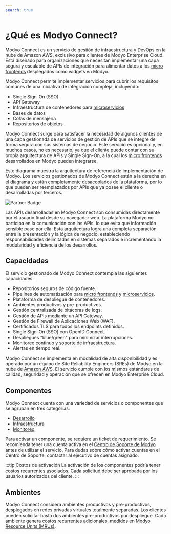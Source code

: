 ```yaml
---
search: true
---
```

# ¿Qué es Modyo Connect?

Modyo Connect es un servicio de gestión de infraestructura y DevOps en la nube de Amazon AWS, exclusivo para clientes de Modyo Enterprise Cloud. Está diseñado para organizaciones que necesitan implementar una capa segura y escalable de APIs de integración para alimentar datos a los [micro frontends](/es/architecture/patterns/micro-frontend) desplegados como widgets en Modyo.

Modyo Connect permite implementar servicios para cubrir los requisitos comunes de una iniciativa de integración compleja, incluyendo:

- Single Sign-On (SSO)
- API Gateway
- Infraestructura de contenedores para [microservicios](/es/architecture/patterns/microservice)
- Bases de datos
- Colas de mensajería
- Repositorios de objetos


Modyo Connect surge para satisfacer la necesidad de algunos clientes de una capa gestionada de servicios de gestión de APIs que se integre de forma segura con sus sistemas de negocio. Este servicio es opcional y, en muchos casos, no es necesario, ya que el cliente puede contar con su propia arquitectura de APIs y Single Sign-On, a la cual los [micro frontends](/es/architecture/patterns/micro-frontend) desarrollados en Modyo pueden integrarse.

Este diagrama muestra la arquitectura de referencia de implementación de Modyo. Los servicios gestionados de Modyo Connect están a la derecha en el diagrama y están completamente desacoplados de la plataforma, por lo que pueden ser reemplazados por APIs que ya posee el cliente o desarrolladas por terceros.

<img src="/assets/img/infrastructure/reference_architecture.png" alt="Partner Badge" />

Las APIs desarrolladas en Modyo Connect son consumidas directamente por el usuario final desde su navegador web. La plataforma Modyo no participa en la comunicación con las APIs, lo que evita que información sensible pase por ella. Esta arquitectura logra una completa separación entre la presentación y la lógica de negocio, estableciendo responsabilidades delimitadas en sistemas separados e incrementando la modularidad y eficiencia de los desarrollos.


## Capacidades

El servicio gestionado de Modyo Connect contempla las siguientes capacidades:

- Repositorios seguros de código fuente.
- Pipelines de automatización para [micro frontends](/es/architecture/patterns/micro-frontend) y [microservicios](/es/architecture/patterns/microservice).
- Plataforma de despliegue de contenedores.
- Ambientes productivos y pre-productivos.
- Gestión centralizada de bitácoras de logs.
- Gestión de APIs mediante un API Gateway.
- Gestión de Firewall de Aplicaciones Web (WAF).
- Certificados TLS para todos los endpoints definidos.
- Single Sign-On (SSO) con OpenID Connect.
- Despliegues "blue/green" para minimizar interrupciones.
- Monitoreo continuo y soporte de infraestructura.
- Alertas en tiempo real.

Modyo Connect se implementa en modalidad de alta disponibilidad y es operado por un equipo de Site Reliability Engineers (SREs) de Modyo en la nube de [Amazon AWS](architecture.md). El servicio cumple con los mismos estándares de calidad, seguridad y operación que se ofrecen en Modyo Enterprise Cloud.

## Componentes

Modyo Connect cuenta con una variedad de servicios o componentes que se agrupan en tres categorías:

- [Desarrollo](development/README.md)
- [Infraestructura](infrastructure/README.md)
- [Monitoreo](monitoring/README.md)

Para activar un componente, se requiere un ticket de requerimiento. Se recomienda tener una cuenta activa en el [Centro de Soporte de Modyo](https://support.modyo.com) antes de utilizar el servicio. Para dudas sobre cómo activar cuentas en el Centro de Soporte, contactar al ejecutivo de cuentas asignado.

:::tip Costos de activación
La activación de los componentes podría tener costos recurrentes asociados. Cada solicitud debe ser aprobada por los usuarios autorizados del cliente.
:::

## Ambientes

Modyo Connect considera ambientes productivos y pre-productivos, desplegados en redes privadas virtuales totalmente separadas. Los clientes pueden solicitar hasta dos ambientes pre-productivos por despliegue. Cada ambiente genera costos recurrentes adicionales, medidos en [Modyo Resource Units (MRUs)](resources/mrus.md).
